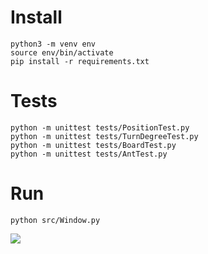 # Install

```
python3 -m venv env
source env/bin/activate
pip install -r requirements.txt
```

# Tests

```
python -m unittest tests/PositionTest.py
python -m unittest tests/TurnDegreeTest.py
python -m unittest tests/BoardTest.py
python -m unittest tests/AntTest.py
```

# Run

```
python src/Window.py
```

![](https://images.weserv.nl/?url=https://i.imgur.com/edh2P3z.png&w=400)